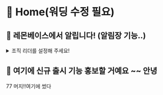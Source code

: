 # 🍋 Home(워딩 수정 필요)

## 📣 레몬베이스에서 알립니다! (알림장 기능..)

<details>

<summary>조직 리더를 설정해 주세요!</summary>

설ㅓ해 되면 이ㄴ 이가 있ㅣ 때ㅜㄴㅣ   설ㅓ해 니.ㅇㅇ

<img src=".gitbook/assets/권한추가.png" alt="" data-size="original">

</details>



## 💁 여기에 신규 출시 기능 홍보할 거예요 \~\~ 안녕

77 머지!!여기에 썼다

